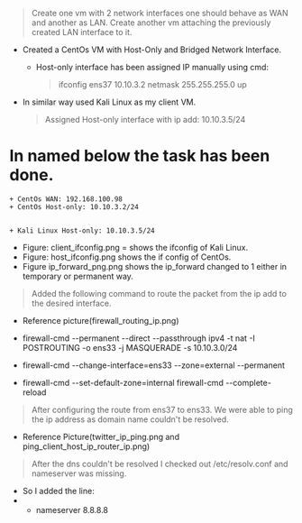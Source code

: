>Create one vm with 2 network interfaces one should behave as WAN and another as LAN. Create another vm attaching the previously created LAN interface to it.

- Created a CentOs VM with Host-Only and Bridged Network Interface.
    - Host-only interface has been assigned IP manually using cmd:
        > ifconfig ens37 10.10.3.2 netmask 255.255.255.0 up

- In similar way used Kali Linux as my client VM.
    > Assigned Host-only interface with ip add: 10.10.3.5/24

# In named below the task has been done.
    + CentOs WAN: 192.168.100.98
    + CentOs Host-only: 10.10.3.2/24


    + Kali Linux Host-only: 10.10.3.5/24


+ Figure: client_ifconfig.png = shows the ifconfig of Kali Linux.
+ Figure: host_ifconfig.png shows the if config of CentOs.
+ Figure ip_forward_png.png shows the ip_forward changed to 1 either in temporary or permanent way.

> Added the following command to route the packet from the ip add to the desired interface.
- Reference picture(firewall_routing_ip.png)

- firewall-cmd --permanent --direct --passthrough ipv4 -t nat -I POSTROUTING -o ens33 -j MASQUERADE -s 10.10.3.0/24

- firewall-cmd --change-interface=ens33 --zone=external --permanent 

- firewall-cmd --set-default-zone=internal
firewall-cmd --complete-reload

> After configuring the route from ens37 to ens33. We were able to ping the ip address as domain name couldn't be resolved.
- Reference Picture(twitter_ip_ping.png and ping_client_host_ip_router_ip.png)

> After the dns couldn't be resolved I checked out /etc/resolv.conf and nameserver was missing.

- So I added the line:
- - nameserver 8.8.8.8
